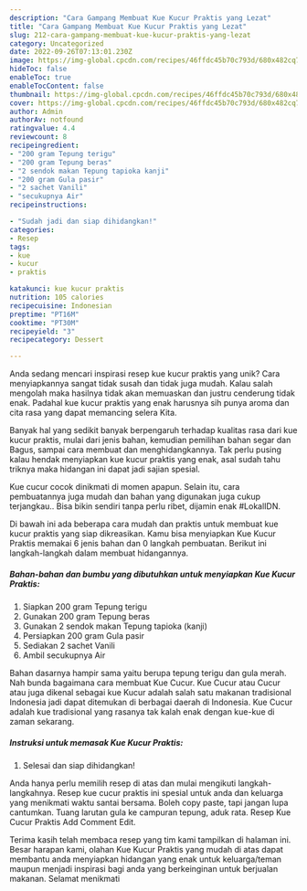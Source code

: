 ```yaml
---
description: "Cara Gampang Membuat Kue Kucur Praktis yang Lezat"
title: "Cara Gampang Membuat Kue Kucur Praktis yang Lezat"
slug: 212-cara-gampang-membuat-kue-kucur-praktis-yang-lezat
category: Uncategorized
date: 2022-09-26T07:13:01.230Z
image: https://img-global.cpcdn.com/recipes/46ffdc45b70c793d/680x482cq70/kue-kucur-praktis-foto-resep-utama.jpg
hideToc: false
enableToc: true
enableTocContent: false
thumbnail: https://img-global.cpcdn.com/recipes/46ffdc45b70c793d/680x482cq70/kue-kucur-praktis-foto-resep-utama.jpg
cover: https://img-global.cpcdn.com/recipes/46ffdc45b70c793d/680x482cq70/kue-kucur-praktis-foto-resep-utama.jpg
author: Admin
authorAv: notfound
ratingvalue: 4.4
reviewcount: 8
recipeingredient:
- "200 gram Tepung terigu"
- "200 gram Tepung beras"
- "2 sendok makan Tepung tapioka kanji"
- "200 gram Gula pasir"
- "2 sachet Vanili"
- "secukupnya Air"
recipeinstructions:

- "Sudah jadi dan siap dihidangkan!"
categories:
- Resep
tags:
- kue
- kucur
- praktis

katakunci: kue kucur praktis 
nutrition: 105 calories
recipecuisine: Indonesian
preptime: "PT16M"
cooktime: "PT30M"
recipeyield: "3"
recipecategory: Dessert

---
```





Anda sedang mencari inspirasi resep kue kucur praktis yang unik? Cara menyiapkannya sangat tidak susah dan tidak juga mudah. Kalau salah mengolah maka hasilnya tidak akan memuaskan dan justru cenderung tidak enak. Padahal kue kucur praktis yang enak harusnya sih punya aroma dan cita rasa yang dapat memancing selera Kita.





Banyak hal yang sedikit banyak berpengaruh terhadap kualitas rasa dari kue kucur praktis, mulai dari jenis bahan, kemudian pemilihan bahan segar dan Bagus, sampai cara membuat dan menghidangkannya. Tak perlu pusing kalau hendak menyiapkan kue kucur praktis yang enak,      asal sudah tahu triknya maka hidangan ini dapat jadi sajian spesial.














Kue cucur cocok dinikmati di momen apapun. Selain itu, cara pembuatannya juga mudah dan bahan yang digunakan juga cukup terjangkau.. Bisa bikin sendiri tanpa perlu ribet, dijamin enak #LokalIDN.






Di bawah ini ada beberapa cara mudah dan praktis untuk membuat kue kucur praktis yang siap dikreasikan. Kamu bisa menyiapkan Kue Kucur Praktis memakai 6 jenis bahan dan 0 langkah pembuatan. Berikut ini langkah-langkah dalam membuat hidangannya.

<!--inarticleads1-->

##### Bahan-bahan dan bumbu yang dibutuhkan untuk menyiapkan Kue Kucur Praktis:

1. Siapkan 200 gram Tepung terigu
1. Gunakan 200 gram Tepung beras
1. Gunakan 2 sendok makan Tepung tapioka (kanji)
1. Persiapkan 200 gram Gula pasir
1. Sediakan 2 sachet Vanili
1. Ambil secukupnya Air


Bahan dasarnya hampir sama yaitu berupa tepung terigu dan gula merah. Nah bunda bagaimana cara membuat Kue Cucur. Kue Cucur atau Cucur atau juga dikenal sebagai kue Kucur adalah salah satu makanan tradisional Indonesia jadi dapat ditemukan di berbagai daerah di Indonesia. Kue Cucur adalah kue tradisional yang rasanya tak kalah enak dengan kue-kue di zaman sekarang. 

<!--inarticleads2-->

##### Instruksi untuk memasak Kue Kucur Praktis:


1. Selesai dan siap dihidangkan!

Anda hanya perlu memilih resep di atas dan mulai mengikuti langkah-langkahnya. Resep kue cucur praktis ini spesial untuk anda dan keluarga yang menikmati waktu santai bersama. Boleh copy paste, tapi jangan lupa cantumkan. Tuang larutan gula ke campuran tepung, aduk rata. Resep Kue Cucur Praktis Add Comment Edit. 

Terima kasih telah membaca resep yang tim kami tampilkan di halaman ini. Besar harapan kami, olahan Kue Kucur Praktis yang mudah di atas dapat membantu anda menyiapkan hidangan yang enak untuk keluarga/teman maupun menjadi inspirasi bagi anda yang berkeinginan untuk berjualan makanan. Selamat menikmati
